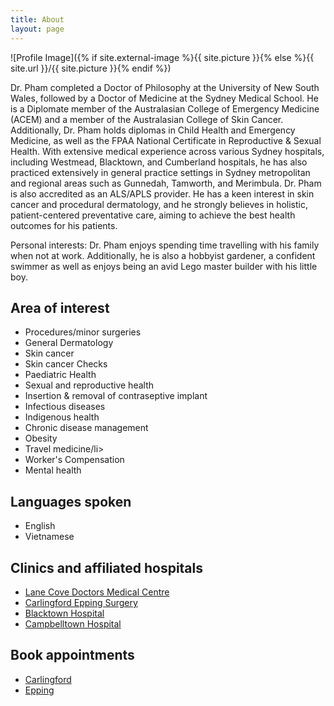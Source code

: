 ```yaml
---
title: About
layout: page
---
```

![Profile Image]({% if site.external-image %}{{ site.picture }}{% else %}{{ site.url }}/{{ site.picture }}{% endif %})

<p>Dr. Pham completed a Doctor of Philosophy at the University of New South Wales, followed by a Doctor of Medicine at the Sydney Medical School. He is a Diplomate member of the Australasian College of Emergency Medicine (ACEM) and a member of the Australasian College of Skin Cancer. Additionally, Dr. Pham holds diplomas in Child Health and Emergency Medicine, as well as the FPAA National Certificate in Reproductive & Sexual Health. With extensive medical experience across various Sydney hospitals, including Westmead, Blacktown, and Cumberland hospitals, he has also practiced extensively in general practice settings in Sydney metropolitan and regional areas such as Gunnedah, Tamworth, and Merimbula. Dr. Pham is also accredited as an ALS/APLS provider. He has a keen interest in skin cancer and procedural dermatology, and he strongly believes in holistic, patient-centered preventative care, aiming to achieve the best health outcomes for his patients. </p>

<p>Personal interests: Dr. Pham enjoys spending time travelling with his family when not at work. Additionally, he is also a hobbyist gardener, a confident swimmer as well as enjoys being an avid Lego master builder with his little boy.</p>

<h2>Area of interest</h2>

<ul class="skill-list">
	<li>Procedures/minor surgeries</li>
	<li>General Dermatology</li>
	<li>Skin cancer</li>
	<li>Skin cancer Checks</li>
	<li>Paediatric Health</li>
	<li>Sexual and reproductive health</li>
	<li>Insertion & removal of contraseptive implant</li>
	<li>Infectious diseases</li>
	<li>Indigenous health</li>
	<li>Chronic disease management</li>
	<li>Obesity</li>
	<li>Travel medicine/li>
	<li>Worker's Compensation</li>
	<li>Mental health</li>
</ul>

<h2>Languages spoken</h2>

<ul class="skill-list">
	<li>English</li>
	<li>Vietnamese</li>
</ul>

<h2>Clinics and affiliated hospitals</h2>

<ul>
	<li><a href="ttps://nuvohealth.com.au/medical-centre/lane-cove-doctors-medical-centre/">Lane Cove Doctors Medical Centre</a></li>
	<li><a href="https://nuvohealth.com.au/medical-centre/epping/">Carlingford Epping Surgery</a></li>
	<li><a href="https://www.wslhd.health.nsw.gov.au/Blacktown-Mount-Druitt-Hospital">Blacktown Hospital</a></li>
	<li><a href="hhttps://www.swslhd.health.nsw.gov.au/CCQ/">Campbelltown Hospital</a></li>
</ul>

<h2>Book appointments</h2>

<ul>
	<li><a href="https://www.hotdoc.com.au/medical-centres/carlingford-NSW-2118/carlingford-epping-surgery/doctors?wp=w_lightbox">Carlingford</a></li>
	<li><a href="https://www.hotdoc.com.au/medical-centres/epping-NSW-2121/carlingford-epping-surgery-epping/doctors?wp=w_lightbox">Epping</a></li>
</ul>